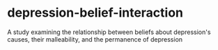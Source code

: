 # depression-belief-interaction
A study examining the relationship between beliefs about depression's causes, their malleability, and the permanence of depression

